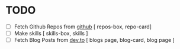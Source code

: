 # TODO

- [ ] Fetch Github Repos from [github](https://github.com) [ repos-box, repo-card]
- [ ] Make skills [ skills-box, skills ]
- [ ] Fetch Blog Posts from [dev.to](https://dev.to) [ blogs page, blog-card, blog page ]
